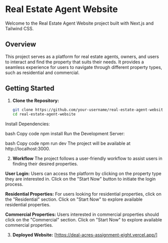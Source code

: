 # Real Estate Agent Website

Welcome to the Real Estate Agent Website project built with Next.js and Tailwind CSS.

## Overview

This project serves as a platform for real estate agents, owners, and users to interact and find the property that suits their needs. It provides a seamless experience for users to navigate through different property types, such as residential and commercial.

## Getting Started

1. **Clone the Repository:**

   ```bash
   git clone https://github.com/your-username/real-estate-agent-website.git
   cd real-estate-agent-website
Install Dependencies:

bash
Copy code
npm install
Run the Development Server:

bash
Copy code
npm run dev
The project will be available at http://localhost:3000.

2. **Workflow**
The project follows a user-friendly workflow to assist users in finding their desired properties.

**User Login:**
  Users can access the platform by clicking on the property type they are interested in.
  Click on the "Start Now" button to initiate the login process.

  
**Residential Properties:**
For users looking for residential properties, click on the "Residential" section.
Click on "Start Now" to explore available residential properties.


**Commercial Properties:**
Users interested in commercial properties should click on the "Commercial" section.
Click on "Start Now" to explore available commercial properties.

3. **Deployed Website:**
   [https://deal-acres-assignment-eight.vercel.app/]

